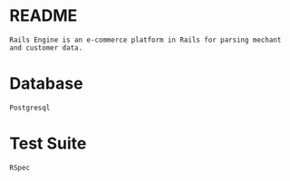 # README
    Rails Engine is an e-commerce platform in Rails for parsing mechant and customer data.

# Database
    Postgresql

# Test Suite
    RSpec